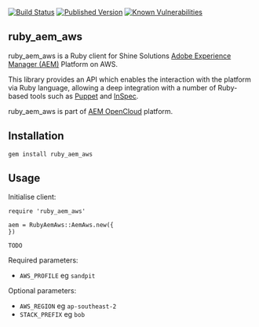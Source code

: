 [![Build Status](https://github.com/shinesolutions/ruby_aem_aws/workflows/CI/badge.svg)](https://github.com/shinesolutions/ruby_aem_aws/actions?query=workflow%3ACI)
[![Published Version](https://badge.fury.io/rb/ruby_aem.svg)](https://rubygems.org/gems/ruby_aem)
[![Known Vulnerabilities](https://snyk.io/test/github/shinesolutions/ruby_aem_aws/badge.svg)](https://snyk.io/test/github/shinesolutions/ruby_aem_aws)

ruby_aem_aws
------------

ruby_aem_aws is a Ruby client for Shine Solutions [Adobe Experience Manager (AEM)](http://www.adobe.com/au/marketing-cloud/enterprise-content-management.html) Platform on AWS.

This library provides an API which enables the interaction with the platform via Ruby language, allowing a deep integration with a number of Ruby-based tools such as [Puppet](https://puppet.com/) and [InSpec](https://www.inspec.io/).

ruby_aem_aws is part of [AEM OpenCloud](https://aemopencloud.io) platform.

Installation
------------

    gem install ruby_aem_aws

Usage
-----

Initialise client:

    require 'ruby_aem_aws'

    aem = RubyAemAws::AemAws.new({
    })

    TODO

Required parameters:

- `AWS_PROFILE` eg `sandpit`

Optional parameters:

- `AWS_REGION` eg `ap-southeast-2`
- `STACK_PREFIX` eg `bob`
